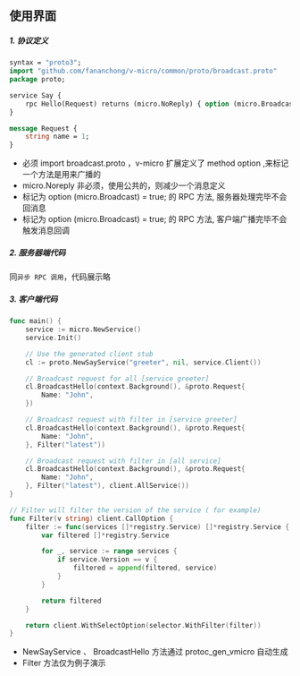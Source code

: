 ## 使用界面


##### 1. 协议定义

```protobuf
syntax = "proto3";
import "github.com/fananchong/v-micro/common/proto/broadcast.proto"
package proto;

service Say {
    rpc Hello(Request) returns (micro.NoReply) { option (micro.Broadcast) = true; }
}

message Request {
    string name = 1;
}
```

- 必须 import broadcast.proto ，v-micro 扩展定义了 method option ,来标记一个方法是用来广播的
- micro.Noreply 非必须，使用公共的，则减少一个消息定义
- 标记为 option (micro.Broadcast) = true; 的 RPC 方法, 服务器处理完毕不会回消息
- 标记为 option (micro.Broadcast) = true; 的 RPC 方法, 客户端广播完毕不会触发消息回调

##### 2. 服务器端代码

同`异步 RPC 调用`，代码展示略


##### 3. 客户端代码

```go
func main() {
    service := micro.NewService()
    service.Init()

    // Use the generated client stub
    cl := proto.NewSayService("greeter", nil, service.Client())

    // Broadcast request for all [service greeter]
    cl.BroadcastHello(context.Background(), &proto.Request{
        Name: "John",
    })

    // Broadcast request with filter in [service greeter]
    cl.BroadcastHello(context.Background(), &proto.Request{
        Name: "John",
    }, Filter("latest"))

    // Broadcast request with filter in [all service]
    cl.BroadcastHello(context.Background(), &proto.Request{
        Name: "John",
    }, Filter("latest"), client.AllService())
}

// Filter will filter the version of the service ( for example)
func Filter(v string) client.CallOption {
	filter := func(services []*registry.Service) []*registry.Service {
		var filtered []*registry.Service

		for _, service := range services {
			if service.Version == v {
				filtered = append(filtered, service)
			}
		}

		return filtered
	}

	return client.WithSelectOption(selector.WithFilter(filter))
}
```

- NewSayService 、 BroadcastHello 方法通过 protoc_gen_vmicro 自动生成
- Filter 方法仅为例子演示
